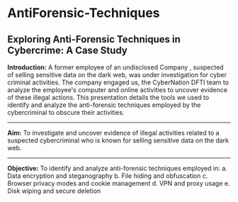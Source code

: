 # AntiForensic-Techniques
Exploring Anti-Forensic Techniques in Cybercrime: A Case Study
---
**Introduction:**
A former employee of an undisclosed Company , suspected of selling sensitive data on the dark web, was under investigation for cyber criminal activities.
The company engaged us, the CyberNation DFTI team to analyze the employee's computer and online activities to uncover evidence of these illegal actions.
This presentation details the tools we used to identify and analyze the anti-forensic techniques employed by the cybercriminal to obscure their activities.

---

**Aim:**
To investigate and uncover evidence of illegal activities related to a suspected cybercriminal who is known for selling sensitive data on the dark web.

---

**Objective:**
To identify and analyze anti-forensic techniques employed in:
a. Data encryption and steganography
b. File hiding and obfuscation
c. Browser privacy modes and cookie management
d. VPN and proxy usage
e. Disk wiping and secure deletion

